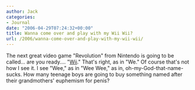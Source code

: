 ```yaml
---
author: Jack
categories:
- Journal
date: "2006-04-29T07:24:32+00:00"
title: Wanna come over and play with my Wii Wii?
url: /2006/wanna-come-over-and-play-with-my-wii-wii/
---
```


The next great video game "Revolution" from Nintendo is going to be called&#8230; are you ready&#8230;. "[Wii][1]." That's right, as in "We." Of course that's not how I see it. I see "Wee," as in "Wee Wee," as in, oh-my-God-that-name-sucks. How many teenage boys are going to buy something named after their grandmothers' euphemism for penis? 

[1]: <http://revolution.nintendo.com/>